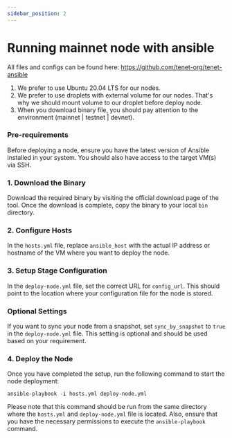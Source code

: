 ```yaml
---
sidebar_position: 2
---
```


# Running mainnet node with ansible

All files and configs can be found here: https://github.com/tenet-org/tenet-ansible

1. We prefer to use Ubuntu 20.04 LTS for our nodes.
2. We prefer to use droplets with external volume for our nodes. That's why we should mount volume to our droplet before deploy node.
3. When you download binary file, you should pay attention to the environment (mainnet | testnet | devnet).

### Pre-requirements

Before deploying a node, ensure you have the latest version of Ansible installed in your system. You should also have access to the target VM(s) via SSH.

### 1. Download the Binary

Download the required binary by visiting the official download page of the tool. Once the download is complete, copy the binary to your local `bin` directory.

### 2. Configure Hosts

In the `hosts.yml` file, replace `ansible_host` with the actual IP address or hostname of the VM where you want to deploy the node.

### 3. Setup Stage Configuration

In the `deploy-node.yml` file, set the correct URL for `config_url`. This should point to the location where your configuration file for the node is stored.

### Optional Settings

If you want to sync your node from a snapshot, set `sync_by_snapshot` to `true` in the `deploy-node.yml` file. This setting is optional and should be used based on your requirement.

### 4. Deploy the Node
Once you have completed the setup, run the following command to start the node deployment:

```
ansible-playbook -i hosts.yml deploy-node.yml
```

Please note that this command should be run from the same directory where the `hosts.yml` and `deploy-node.yml` file is located. Also, ensure that you have the necessary permissions to execute the `ansible-playbook` command.
